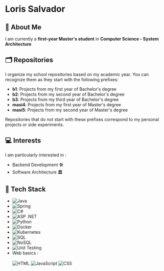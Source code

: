 # Loris Salvador

## 🌱 About Me

I am currently a **first-year Master's student** in **Computer Science - System Architecture**

##  🗂️ Repositories

I organize my school repositories based on my academic year. You can recognize them as they start with the following prefixes:

* **b1**: Projects from my first year of Bachelor's degree
* **b2**: Projects from my second year of Bachelor's degree
* **b3**: Projects from my third year of Bachelor's degree
* **masi4**: Projects from my first year of Master's degree
* **masi5**: Projects from my second year of Master's degree

Repositories that do not start with these prefixes correspond to my personal projects or side experiments.

## 💻 Interests

I am particularly interested in :

* Backend Development 🛠️
* Software Architecture 🏛️

## 🚀 Tech Stack

- ![Java](https://img.shields.io/badge/Java-ED8B00?style=for-the-badge&logo=java&logoColor=white)  
- ![Spring](https://img.shields.io/badge/Spring-6DB33F?style=for-the-badge&logo=spring&logoColor=white)
-  ![C#](https://img.shields.io/badge/C%23-239120?style=for-the-badge&logo=c-sharp&logoColor=white)  
- ![ASP .NET](https://img.shields.io/badge/ASP.NET-512BD4?style=for-the-badge&logo=dotnet&logoColor=white)  
- ![Python](https://img.shields.io/badge/Python-3776AB?style=for-the-badge&logo=python&logoColor=white)  
- ![Docker](https://img.shields.io/badge/Docker-2496ED?style=for-the-badge&logo=docker&logoColor=white)  
- ![Kubernetes](https://img.shields.io/badge/Kubernetes-326CE5?style=for-the-badge&logo=kubernetes&logoColor=white)  
- ![SQL](https://img.shields.io/badge/SQL-4479A1?style=for-the-badge&logo=mysql&logoColor=white)  
- ![NoSQL](https://img.shields.io/badge/NoSQL-4DB33D?style=for-the-badge&logo=mongodb&logoColor=white)  
- ![Unit Testing](https://img.shields.io/badge/Unit_Testing-6DB33F?style=for-the-badge&logo=jest&logoColor=white)  
- Web basics : <br> <br>
  ![HTML](https://img.shields.io/badge/HTML-E34F26?style=for-the-badge&logo=html5&logoColor=white) 
  ![JavaScript](https://img.shields.io/badge/JavaScript-F7DF1E?style=for-the-badge&logo=javascript&logoColor=black) 
  ![CSS](https://img.shields.io/badge/CSS-1572B6?style=for-the-badge&logo=css3&logoColor=white)

